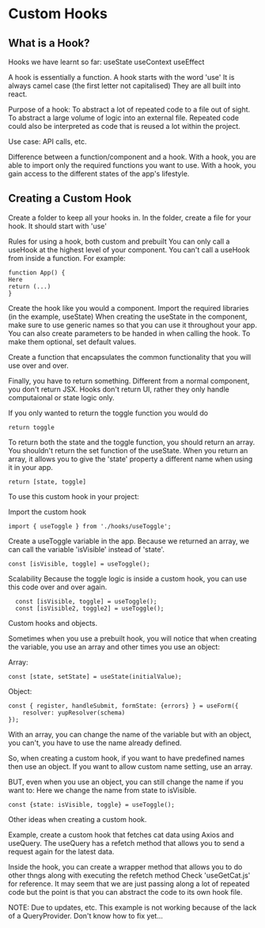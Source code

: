 # Custom Hooks

## What is a Hook?

Hooks we have learnt so far:
useState
useContext
useEffect

A hook is essentially a function.
A hook starts with the word 'use'
It is always camel case (the first letter not capitalised)
They are all built into react.

Purpose of a hook:
To abstract a lot of repeated code to a file out of sight.
To abstract a large volume of logic into an external file.
Repeated code could also be interpreted as code that is reused a lot within the project.

Use case:
API calls, etc.

Difference between a function/component and a hook.
With a hook, you are able to import only the required functions you want to use.
With a hook, you gain access to the different states of the app's lifestyle.

## Creating a Custom Hook

Create a folder to keep all your hooks in.
In the folder, create a file for your hook. It should start with 'use'

Rules for using a hook, both custom and prebuilt
You can only call a useHook at the highest level of your component.
You can't call a useHook from inside a function.
For example:
```
function App() {
Here
return (...)
}
```

Create the hook like you would a component.
Import the required libraries (in the example, useState)
When creating the useState in the component, make sure to use generic names so that you can use it 
throughout your app.
You can also create parameters to be handed in when calling the hook.
To make them optional, set default values.

Create a function that encapsulates the common functionality that you will use over and over.

Finally, you have to return something.
Different from a normal component, you don't return JSX.
Hooks don't return UI, rather they only handle computaional or state logic only.

If you only wanted to return the toggle function you would do 
```
return toggle
```
To return both the state and the toggle function, you should return an array.
You shouldn't return the set function of the useState.
When you return an array, it allows you to give the 'state' property a different name when using it in your app.
```
return [state, toggle]
```

To use this custom hook in your project:

Import the custom hook
```
import { useToggle } from './hooks/useToggle';
```
Create a useToggle variable in the app.
Because we returned an array, we can call the variable 'isVisible' instead of 'state'.
```
const [isVisible, toggle] = useToggle();
```

Scalability
Because the toggle logic is inside a custom hook, you can use this code over and over again.
```
  const [isVisible, toggle] = useToggle();
  const [isVisible2, toggle2] = useToggle();
```

Custom hooks and objects.

Sometimes when you use a prebuilt hook, you will notice that when creating the variable, you use an array and other times you 
use an object:

Array:
```
const [state, setState] = useState(initialValue);
```

Object:
```
const { register, handleSubmit, formState: {errors} } = useForm({
    resolver: yupResolver(schema)
});
```

With an array, you can change the name of the variable but with an object, you can't, you have to use the name
already defined.

So, when creating a custom hook, if you want to have predefined names then use an object.
If you want to allow custom name setting, use an array.

BUT, even when you use an object, you can still change the name if you want to:
Here we change the name from state to isVisible.
```
const {state: isVisible, toggle} = useToggle();
```

Other ideas when creating a custom hook.

Example, create a custom hook that fetches cat data using Axios and useQuery.
The useQuery has a refetch method that allows you to send a request again for the latest data.

Inside the hook, you can create a wrapper method that allows you to do other thngs along with executing the refetch method
Check 'useGetCat.js' for reference.
It may seem that we are just passing along a lot of repeated code but the point is that you can abstract the code to its own hook file.

NOTE:
Due to updates, etc.
This example is not working because of the lack of a QueryProvider.
Don't know how to fix yet...